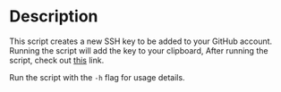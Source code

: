 # Description
This script creates a new SSH key to be added
to your GitHub account. Running the script will add the
key to your clipboard, After running the script,
check out [this](https://docs.github.com/en/free-pro-team@latest/github/authenticating-to-github/adding-a-new-ssh-key-to-your-github-account) link.

Run the script with the `-h` flag for usage details.
